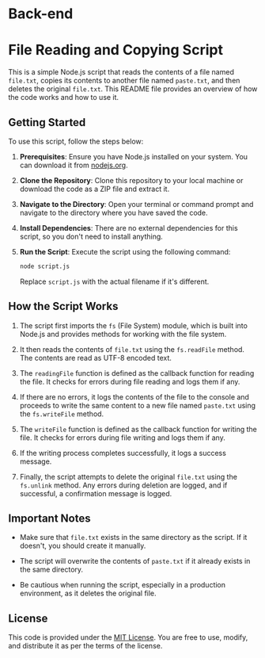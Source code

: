 # Back-end

# File Reading and Copying Script

This is a simple Node.js script that reads the contents of a file named `file.txt`, copies its contents to another file named `paste.txt`, and then deletes the original `file.txt`. This README file provides an overview of how the code works and how to use it.

## Getting Started

To use this script, follow the steps below:

1. **Prerequisites**: Ensure you have Node.js installed on your system. You can download it from [nodejs.org](https://nodejs.org/).

2. **Clone the Repository**: Clone this repository to your local machine or download the code as a ZIP file and extract it.

3. **Navigate to the Directory**: Open your terminal or command prompt and navigate to the directory where you have saved the code.

4. **Install Dependencies**: There are no external dependencies for this script, so you don't need to install anything.

5. **Run the Script**: Execute the script using the following command:

   ```bash
   node script.js
   ```

   Replace `script.js` with the actual filename if it's different.

## How the Script Works

1. The script first imports the `fs` (File System) module, which is built into Node.js and provides methods for working with the file system.

2. It then reads the contents of `file.txt` using the `fs.readFile` method. The contents are read as UTF-8 encoded text.

3. The `readingFile` function is defined as the callback function for reading the file. It checks for errors during file reading and logs them if any.

4. If there are no errors, it logs the contents of the file to the console and proceeds to write the same content to a new file named `paste.txt` using the `fs.writeFile` method.

5. The `writeFile` function is defined as the callback function for writing the file. It checks for errors during file writing and logs them if any.

6. If the writing process completes successfully, it logs a success message.

7. Finally, the script attempts to delete the original `file.txt` using the `fs.unlink` method. Any errors during deletion are logged, and if successful, a confirmation message is logged.

## Important Notes

- Make sure that `file.txt` exists in the same directory as the script. If it doesn't, you should create it manually.

- The script will overwrite the contents of `paste.txt` if it already exists in the same directory.

- Be cautious when running the script, especially in a production environment, as it deletes the original file.

## License

This code is provided under the [MIT License](LICENSE). You are free to use, modify, and distribute it as per the terms of the license.
